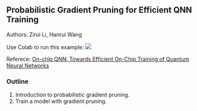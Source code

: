 ## Probabilistic Gradient Pruning for Efficient QNN Training

Authors: Zirui Li, Hanrui Wang

Use Colab to run this example: [![](https://colab.research.google.com/assets/colab-badge.svg)](https://colab.research.google.com/github/mit-han-lab/torchquantum/blob/master/examples/gradient_pruning/probabilistic_gradient_pruning.ipynb)

Referece: [On-chip QNN: Towards Efficient On-Chip Training of Quantum Neural Networks
](https://qmlsys.mit.edu/publications/#onchipqnn)


### Outline
1. Introduction to probabilistic gradient pruning.
2. Train a model with gradient pruning.

